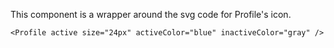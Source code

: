 This component is a wrapper around the svg code for Profile's icon.

    <Profile active size="24px" activeColor="blue" inactiveColor="gray" />
